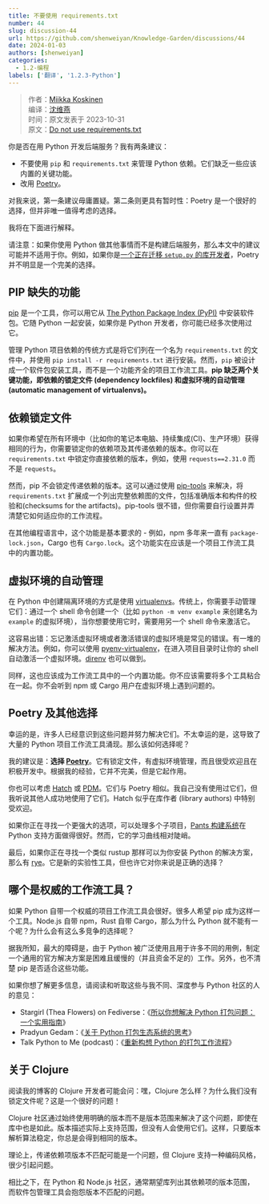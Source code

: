 ```yaml
---
title: 不要使用 requirements.txt
number: 44
slug: discussion-44
url: https://github.com/shenweiyan/Knowledge-Garden/discussions/44
date: 2024-01-03
authors: [shenweiyan]
categories: 
  - 1.2-编程
labels: ['翻译', '1.2.3-Python']
---
```


> 作者：[Miikka Koskinen](https://miikka.me/)       
> 编译：[沈维燕](https://weiyan.cc)       
> 时间：原文发表于 2023-10-31       
> 原文：[Do not use requirements.txt](https://quanttype.net/posts/2023-10-31-do-not-use-requirements.txt.html)

你是否在用 Python 开发后端服务？我有两条建议：

- 不要使用 `pip` 和 `requirements.txt` 来管理 Python 依赖。它们缺乏一些应该内置的关键功能。
- 改用 [Poetry](https://python-poetry.org/)。

<!-- more -->

对我来说，第一条建议毋庸置疑。第二条则更具有暂时性：Poetry 是一个很好的选择，但并非唯一值得考虑的选择。

我将在下面进行解释。

请注意：如果你使用 Python 做其他事情而不是构建后端服务，那么本文中的建议可能并不适用于你。例如，如果你是[一个正在迁移 `setup.py` 的库开发者](https://gregoryszorc.com/blog/2023/10/30/my-user-experience-porting-off-setup.py/)，Poetry 并不明显是一个完美的选择。

## PIP 缺失的功能
[pip](https://pypi.org/project/pip/) 是一个工具，你可以用它从 [The Python Package Index (PyPI)](https://pypi.org/) 中安装软件包。它随 Python 一起安装，如果你是 Python 开发者，你可能已经多次使用过它。

管理 Python 项目依赖的传统方式是将它们列在一个名为 `requirements.txt` 的文件中，并使用 `pip install -r requirements.txt` 进行安装。然而，`pip` 被设计成一个软件包安装工具，而不是一个功能齐全的项目工作流工具。**pip 缺乏两个关键功能，即依赖的锁定文件 (dependency lockfiles) 和虚拟环境的自动管理(automatic management of virtualenvs)。**

## 依赖锁定文件
如果你希望在所有环境中（比如你的笔记本电脑、持续集成(CI)、生产环境）获得相同的行为，你需要锁定你的依赖项及其传递依赖的版本。你可以在 `requirements.txt` 中锁定你直接依赖的版本，例如，使用 `requests==2.31.0` 而不是 `requests`。

然而，pip 不会锁定传递依赖的版本。这可以通过使用 [pip-tools](https://github.com/jazzband/pip-tools) 来解决，将 `requirements.txt` 扩展成一个列出完整依赖图的文件，包括准确版本和构件的校验和(checksums for the artifacts)。pip-tools 很不错，但你需要自行设置并弄清楚它如何适应你的工作流程。

在其他编程语言中，这个功能是基本要求的 - 例如，npm 多年来一直有 `package-lock.json`，Cargo 也有 `Cargo.lock`。这个功能实在应该是一个项目工作流工具中的内置功能。

## 虚拟环境的自动管理

在 Python 中创建隔离环境的方式是使用 [virtualenvs](https://docs.python.org/3/library/venv.html)。传统上，你需要手动管理它们：通过一个 shell 命令创建一个（比如 `python -m venv example` 来创建名为 `example` 的虚拟环境），当你想要使用它时，需要用另一个 shell 命令来激活它。

这容易出错：忘记激活虚拟环境或者激活错误的虚拟环境是常见的错误。有一堆的解决方法。例如，你可以使用 [pyenv-virtualenv](https://github.com/pyenv/pyenv-virtualenv)，在进入项目目录时让你的 shell 自动激活一个虚拟环境。[direnv](https://github.com/direnv/direnv/wiki/Python) 也可以做到。

同样，这也应该成为工作流工具中的一个内置功能。你不应该需要将多个工具粘合在一起。你不会听到 npm 或 Cargo 用户在虚拟环境上遇到问题的。

## Poetry 及其他选择

幸运的是，许多人已经意识到这些问题并努力解决它们。不太幸运的是，这导致了大量的 Python 项目工作流工具涌现。那么该如何选择呢？

我的建议是：**选择 [Poetry](https://python-poetry.org/docs/)**。它有锁定文件，有虚拟环境管理，而且很受欢迎且在积极开发中。根据我的经验，它并不完美，但是它起作用。

你也可以考虑 [Hatch](https://hatch.pypa.io/latest/) 或 [PDM](https://github.com/pdm-project/pdm)。它们与 Poetry 相似。我自己没有使用过它们，但我听说其他人成功地使用了它们。Hatch 似乎在库作者 (library authors) 中特别受欢迎。

如果你正在寻找一个更强大的选项，可以处理多个子项目，[Pants 构建系统](https://www.pantsbuild.org/)在 Python 支持方面做得很好。然而，它的学习曲线相对陡峭。

最后，如果你正在寻找一个类似 rustup 那样可以为你安装 Python 的解决方案，那么有 [rye](https://github.com/mitsuhiko/rye)。它是新的实验性工具，但也许它对你来说是正确的选择？

## 哪个是权威的工作流工具？

如果 Python 自带一个权威的项目工作流工具会很好。很多人希望 pip 成为这样一个工具。Node.js 自带 npm，Rust 自带 Cargo，那么为什么 Python 就不能有一个呢？为什么会有这么多竞争的选择呢？

据我所知，最大的障碍是，由于 Python 被广泛使用且用于许多不同的用例，制定一个通用的官方解决方案是困难且缓慢的（并且资金不足的）工作。另外，也不清楚 pip 是否适合这些功能。

如果你想了解更多信息，请阅读和听取这些与我不同、深度参与 Python 社区的人的意见：    
- Stargirl (Thea Flowers) on Fediverse：《[所以你想解决 Python 打包问题：一个实用指南](https://hachyderm.io/@stargirl/109697057391904145)》
- Pradyun Gedam：《[关于 Python 打包生态系统的思考](https://pradyunsg.me/blog/2023/01/21/thoughts-on-python-packaging/)》
- Talk Python to Me (podcast)：《[重新构想 Python 的打包工作流程](https://talkpython.fm/episodes/show/406/reimagining-pythons-packaging-workflows)》

## 关于 Clojure 

阅读我的博客的 Clojure 开发者可能会问：嘿，Clojure 怎么样？为什么我们没有锁定文件呢？这是一个很好的问题！

Clojure 社区通过始终使用明确的版本而不是版本范围来解决了这个问题，即使在库中也是如此。版本描述实际上支持范围，但没有人会使用它们。这样，只要版本解析算法稳定，你总是会得到相同的版本。

理论上，传递依赖项版本不匹配可能是一个问题，但 Clojure 支持一种编码风格，很少引起问题。

相比之下，在 Python 和 Node.js 社区，通常期望库列出其依赖项的版本范围，而软件包管理工具会抱怨版本不匹配的问题。

<script src="https://giscus.app/client.js"
	data-repo="shenweiyan/Knowledge-Garden"
	data-repo-id="R_kgDOKgxWlg"
	data-mapping="number"
	data-term="44"
	data-reactions-enabled="1"
	data-emit-metadata="0"
	data-input-position="bottom"
	data-theme="light"
	data-lang="zh-CN"
	crossorigin="anonymous"
	async>
</script>
